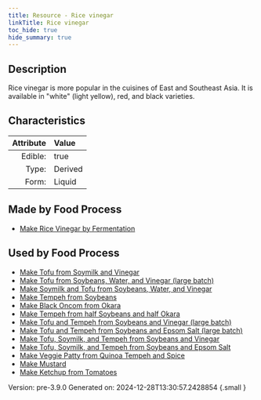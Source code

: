```yaml
---
title: Resource - Rice vinegar
linkTitle: Rice vinegar
toc_hide: true
hide_summary: true
---
```


## Description
Rice vinegar is more popular in the cuisines of East and Southeast Asia. It is available in &quot;white&quot; (light yellow), red, and black varieties.

## Characteristics

| Attribute      | Value |
|--------:|:------|
|Edible:|true|
|Type:|Derived|
|Form:|Liquid|
 



## Made by Food Process

- [Make Rice Vinegar by Fermentation](/docs/definitions/food/make-rice-vinegar-by-fermentation)

    
## Used by Food Process

- [Make Tofu from Soymilk and Vinegar](/docs/definitions/food/make-tofu-from-soymilk-and-vinegar)
- [Make Tofu from Soybeans, Water, and Vinegar (large batch)](/docs/definitions/food/make-tofu-from-soybeans--water--and-vinegar--large-batch-)
- [Make Soymilk and Tofu from Soybeans, Water, and Vinegar](/docs/definitions/food/make-soymilk-and-tofu-from-soybeans--water--and-vinegar)
- [Make Tempeh from Soybeans](/docs/definitions/food/make-tempeh-from-soybeans)
- [Make Black Oncom from Okara](/docs/definitions/food/make-black-oncom-from-okara)
- [Make Tempeh from half Soybeans and half Okara](/docs/definitions/food/make-tempeh-from-half-soybeans-and-half-okara)
- [Make Tofu and Tempeh from Soybeans and Vinegar (large batch)](/docs/definitions/food/make-tofu-and-tempeh-from-soybeans-and-vinegar--large-batch-)
- [Make Tofu and Tempeh from Soybeans and Epsom Salt (large batch)](/docs/definitions/food/make-tofu-and-tempeh-from-soybeans-and-epsom-salt--large-batch-)
- [Make Tofu, Soymilk, and Tempeh from Soybeans and Vinegar](/docs/definitions/food/make-tofu--soymilk--and-tempeh-from-soybeans-and-vinegar)
- [Make Tofu, Soymilk, and Tempeh from Soybeans and Epsom Salt](/docs/definitions/food/make-tofu--soymilk--and-tempeh-from-soybeans-and-epsom-salt)
- [Make Veggie Patty from Quinoa Tempeh and Spice](/docs/definitions/food/make-veggie-patty-from-quinoa-tempeh-and-spice)
- [Make Mustard](/docs/definitions/food/make-mustard)
- [Make Ketchup from Tomatoes](/docs/definitions/food/make-ketchup-from-tomatoes)


Version: pre-3.9.0 Generated on: 2024-12-28T13:30:57.2428854
{.small }
